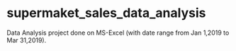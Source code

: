 # supermaket_sales_data_analysis
Data Analysis project done on MS-Excel (with date range from Jan 1,2019 to Mar 31,2019). 
